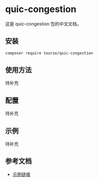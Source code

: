# quic-congestion

这是 quic-congestion 包的中文文档。

## 安装

```bash
composer require tourze/quic-congestion
```

## 使用方法

待补充

## 配置

待补充

## 示例

待补充

## 参考文档

- [示例链接](https://example.com)
